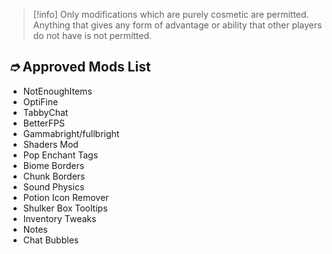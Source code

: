 > [!info] Only modifications which are purely cosmetic are permitted. Anything that gives any form of advantage or ability that other players do not have is not permitted.

## _➮_ Approved Mods List

* NotEnoughItems
* OptiFine
* TabbyChat
* BetterFPS
* Gammabright/fullbright
* Shaders Mod
* Pop Enchant Tags
* Biome Borders
* Chunk Borders
* Sound Physics
* Potion Icon Remover
* Shulker Box Tooltips
* Inventory Tweaks
* Notes
* Chat Bubbles
